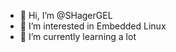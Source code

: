 - 👋 Hi, I’m @SHagerGEL
- 👀 I’m interested in Embedded Linux
- 🌱 I’m currently learning a lot

<!---
SHagerGEL/SHagerGEL is a ✨ special ✨ repository because its `README.md` (this file) appears on your GitHub profile.
You can click the Preview link to take a look at your changes.
--->
